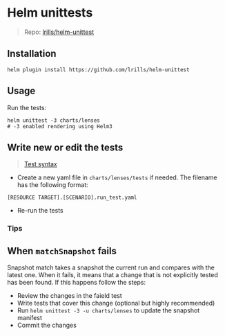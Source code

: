 # Helm unittests

> Repo: [lrills/helm-unittest](https://github.com/lrills/helm-unittest)

## Installation

```shell
helm plugin install https://github.com/lrills/helm-unittest
```

## Usage

Run the tests:

```shell
helm unittest -3 charts/lenses
# -3 enabled rendering using Helm3
```

## Write new or edit the tests

> [Test syntax](https://github.com/quintush/helm-unittest/blob/master/DOCUMENT.md)

- Create a new yaml file in `charts/lenses/tests` if needed. The filename has the following format:

```shell
[RESOURCE TARGET].[SCENARIO].run_test.yaml
```

- Re-run the tests

### Tips

## When `matchSnapshot` fails

Snapshot match takes a snapshot the current run and compares with the latest one. When it fails, it means that a change that is not explicitly tested has been found. If this happens follow the steps:

- Review the changes in the faield test
- Write tests that cover this change (optional but highly recommended)
- Run `helm unittest -3 -u charts/lenses` to update the snapshot manifest
- Commit the changes
